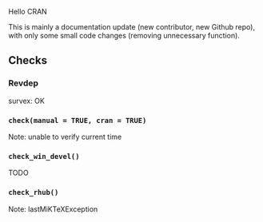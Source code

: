 Hello CRAN

This is mainly a documentation update (new contributor, new Github repo),
with only some small code changes (removing unnecessary function).

## Checks

### Revdep

survex: OK

### `check(manual = TRUE, cran = TRUE)`

Note: unable to verify current time

### `check_win_devel()`

TODO

### `check_rhub()`

Note: lastMiKTeXException

